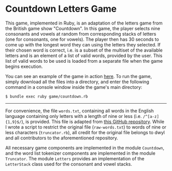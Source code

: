 # Countdown Letters Game

This game, implemented in Ruby, is an adaptation of the letters game from the British game show "Countdown". In this game, the player selects nine consonants and vowels at random from corresponding stacks of letters (one for consonants, one for vowels). The player then has 30 seconds to come up with the longest word they can using the letters they selected. If their chosen word is correct, i.e. is a subset of the multiset of the available letters and is an element of a list of valid words, provided by the user. This list of valid words to be used is loaded from a separate file when the game begins execution.

You can see an example of the game in action [here](https://youtu.be/JPNJHoOtBrg?t=191). To run the game, simply download all the files into a directory, and enter the following command in a console window inside the game's main directory:

```
$ bundle exec ruby game/countdown.rb
```

-------------------

For convenience, the file ```words.txt```, containing all words in the English language containing only letters with a length of nine or less (i.e. ```/^[a-z]{1,9}$/```), is provided. This file is adapted from [this GitHub repository](https://github.com/dwyl/english-words). While I wrote a script to restrict the original file (`raw-words.txt`) to words of nine or less characters (```truncator.rb```), all credit for the original file belongs to dwyl and all contributors to the aforementioned repository.

All necessary game components are implemented in the module ```Countdown```, and the word list tokenizer components are implemented in the module ```Truncator```. The module  ```Letters``` provides an implementation of the ```LetterStack``` class used for the consonant and vowel stacks.
